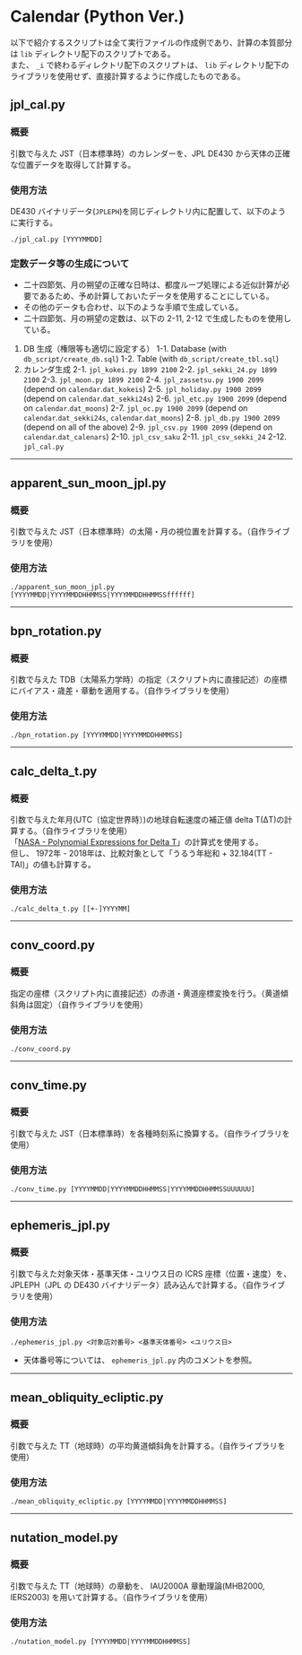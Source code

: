 Calendar (Python Ver.)
======================

以下で紹介するスクリプトは全て実行ファイルの作成例であり、計算の本質部分は `lib` ディレクトリ配下のスクリプトである。  
また、 `_i` で終わるディレクトリ配下のスクリプトは、 `lib` ディレクトリ配下のライブラリを使用せず、直接計算するように作成したものである。

jpl_cal.py
----------

### 概要

引数で与えた JST（日本標準時）のカレンダーを、JPL DE430 から天体の正確な位置データを取得して計算する。

### 使用方法

DE430 バイナリデータ(`JPLEPH`)を同じディレクトリ内に配置して、以下のように実行する。

`./jpl_cal.py [YYYYMMDD]`

### 定数データ等の生成について

* 二十四節気、月の朔望の正確な日時は、都度ループ処理による近似計算が必要であるため、予め計算しておいたデータを使用することにしている。
* その他のデータも合わせ、以下のような手順で生成している。
* 二十四節気、月の朔望の定数は、以下の 2-11, 2-12 で生成したものを使用している。

1. DB 生成（権限等も適切に設定する）
  1-1. Database (with `db_script/create_db.sql`)
  1-2. Table    (with `db_script/create_tbl.sql`)
2. カレンダ生成
  2-1.  `jpl_kokei.py 1899 2100`
  2-2.  `jpl_sekki_24.py 1899 2100`
  2-3.  `jpl_moon.py 1899 2100`
  2-4.  `jpl_zassetsu.py 1900 2099` (depend on `calendar`.`dat_kokeis`)
  2-5.  `jpl_holiday.py 1900 2099`  (depend on `calendar`.`dat_sekki24s`)
  2-6.  `jpl_etc.py 1900 2099`      (depend on `calendar`.`dat_moons`)
  2-7.  `jpl_oc.py 1900 2099`       (depend on `calendar`.`dat_sekki24s`, `calendar`.`dat_moons`)
  2-8.  `jpl_db.py 1900 2099`       (depend on all of the above)
  2-9.  `jpl_csv.py 1900 2099`      (depend on `calendar`.`dat_calenars`)
  2-10. `jpl_csv_saku`
  2-11. `jpl_csv_sekki_24`
  2-12. `jpl_cal.py`

---

apparent_sun_moon_jpl.py
------------------------

### 概要

引数で与えた JST（日本標準時）の太陽・月の視位置を計算する。（自作ライブラリを使用）

### 使用方法

`./apparent_sun_moon_jpl.py [YYYYMMDD|YYYYMMDDHHMMSS|YYYYMMDDHHMMSSffffff]`

---

bpn_rotation.py
---------------

### 概要

引数で与えた TDB（太陽系力学時）の指定（スクリプト内に直接記述）の座標にバイアス・歳差・章動を適用する。（自作ライブラリを使用）

### 使用方法

`./bpn_rotation.py [YYYYMMDD|YYYYMMDDHHMMSS]`

---

calc_delta_t.py
---------------

### 概要

引数で与えた年月(UTC（協定世界時）)の地球自転速度の補正値 delta T(ΔT)の計算する。（自作ライブラリを使用）  
「[NASA - Polynomial Expressions for Delta T](http://eclipse.gsfc.nasa.gov/SEcat5/deltatpoly.html)」の計算式を使用する。  
但し、 1972年 - 2018年は、比較対象として「うるう年総和 + 32.184(TT - TAI)」の値も計算する。

### 使用方法

`./calc_delta_t.py [[+-]YYYYMM]`

---

conv_coord.py
-------------

### 概要

指定の座標（スクリプト内に直接記述）の赤道・黄道座標変換を行う。（黄道傾斜角は固定）（自作ライブラリを使用）

### 使用方法

`./conv_coord.py`

---

conv_time.py
------------

### 概要

引数で与えた JST（日本標準時）を各種時刻系に換算する。（自作ライブラリを使用）

### 使用方法

`./conv_time.py [YYYYMMDD|YYYYMMDDHHMMSS|YYYYMMDDHHMMSSUUUUUU]`

---

ephemeris_jpl.py
----------------

### 概要

引数で与えた対象天体・基準天体・ユリウス日の ICRS 座標（位置・速度）を、JPLEPH（JPL の DE430 バイナリデータ）読み込んで計算する。（自作ライブラリを使用）

### 使用方法

`./ephemeris_jpl.py <対象店対番号> <基準天体番号> <ユリウス日>`

* 天体番号等については、 `ephemeris_jpl.py` 内のコメントを参照。

---

mean_obliquity_ecliptic.py
--------------------------

### 概要

引数で与えた TT（地球時）の平均黄道傾斜角を計算する。（自作ライブラリを使用）

### 使用方法

`./mean_obliquity_ecliptic.py [YYYYMMDD|YYYYMMDDHHMMSS]`

---

nutation_model.py
-----------------

### 概要

引数で与えた TT（地球時）の章動を、 IAU2000A 章動理論(MHB2000, IERS2003) を用いて計算する。（自作ライブラリを使用）

### 使用方法

`./nutation_model.py [YYYYMMDD|YYYYMMDDHHMMSS]`

